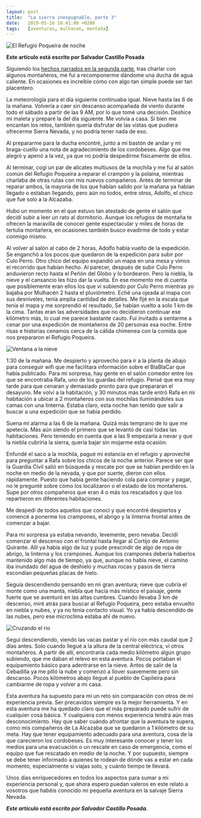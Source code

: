 ```yaml
---
layout: post
title:  "La sierra inexpugnable, parte 3"
date:   2019-05-16 18:41:00 +0200
tags:	[aventuras, mulhacen, montaña]
---
```


![El Refugio Poqueira de noche][noche]

**Este artículo está escrito por Salvador Castillo Posada**

Siguiendo los [hechos narrados en la segunda parte][2parte], tras charlar con
algunos montañeros, me fui a recomponerme dándome una ducha de agua caliente. En
ocasiones es increíble cómo con algo tan simple puede ser tan placentero.

La meteorología para el día siguiente continuaba igual. Nieve hasta las 6 de
la mañana. Volvería a caer sin descanso acompañada de viento durante todo el
sábado a partir de las 9 AM, por lo que tomé una decisión.
Deshice mi maleta y preparé la del día siguiente. Me volvía a casa. Si bien
me encantan los retos, también quería disfrutar de las vistas que pudiera
ofrecerme Sierra Nevada, y no podría tener nada de eso.

<!--more-->

Al prepararme para la ducha encontré, junto a mi bastón de andar y mi
braga-cuello una nota de agradecimiento de los cordobeses. Algo que me alegró y
apenó a la vez, ya que no podría despedirme físicamente de ellos.

Al terminar, cogí un par de alicates multiusos de la mochila y me fui al salón
común del Refugio Poqueira a reparar el crampón y la polaina, mientras charlaba
de otras rutas con mis nuevos compañeros. Antes de terminar de reparar ambos,
la mayoría de los que habían salido por la mañana ya habían llegado o estaban
llegando, pero aún no todos, entre otros, Adolfo, el chico que fue solo a la
Alcazaba.

Hubo un momento en el que estuvo tan atestado de gente el salón que decidí
subir a leer un rato al dormitorio. Aunque los refugios de montaña te ofrecen
la maravilla de conocer gente espectacular y miles de horas de tertulia
montañera, en ocasiones también busco evadirme de todo y estar conmigo mismo.

Al volver al salón al cabo de 2 horas, Adolfo había vuelto de la expedición.
Se enganchó a los pocos que quedaron de la expedición para subir por
Culo Perro. Otro chico del equipo expandió un mapa en una mesa y vimos el
recorrido que habían hecho. Al parecer, después de subir Culo Perro anduvieron
recto hasta el Peñón del Globo y lo bordearon. Pero la niebla, la nieve y el
cansancio les hizo dar la vuelta. En ese momento me di cuenta que posiblemente
eran ellos los que vi subiendo por Culo Perro mientras yo bajaba por Mulhacén 2
hasta el pluviómetro.
Eché una ojeada al mapa con sus desniveles, tenía amplia cantidad de detalles.
Me fijé en la escala que tenía el mapa y me sorprendió el resultado, Se habían
vuelto a solo 1 km de la cima. Tantas eran las adversidades que no decidieron
continuar ese kilómetro más, lo cual me parece bastante cauto.
Fui invitado a sentarme a cenar por una expedición de montañeros de 20 personas
esa noche. Entre risas e historias cenamos cerca de la cálida chimenea con la
comida que nos prepararon el Refugio Poqueira.

![Ventana a la nieve][ventana]

1:30 de la mañana. Me despierto y aprovecho para ir a la planta de abajo para
conseguir wifi que me facilitara información sobre el BlaBlaCar que había
publicado. Para mi sorpresa, hay gente en el salón comedor entre los que se
encontraba Rafa, uno de los guardas del refugio. Pensé que era muy tarde para
que cenaran y demasiado pronto para que prepararan el desayuno. Me volví a la
habitación, y 30 minutos más tarde entró Rafa en mi habitación a ubicar a 2
montañeros con sus mochilas iluminándoles sus camas con una linterna. Estaba
claro, esta noche han tenido que salir a buscar a una expedición que se había
perdido.

Suena mi alarma a las 6 de la mañana. Quizá más temprano de lo que me apetecía.
Más aún siendo el primero que se levantó de casi todas las habitaciones. Pero
teniendo en cuenta que a las 9 empezaría a nevar y que la niebla cubriría la
sierra, quería bajar sin mojarme esta ocasión.

Enfundé el saco a la mochila, pagué mi estancia en el refugio y aproveché para
preguntar a Rafa sobre los chicos de la noche anterior. Parece ser que la
Guardia Civil salió en búsqueda y rescate por que se habían perdido en la noche
en medio de la nevada, y que por suerte, dieron con ellos rápidamente.
Puesto que había gente haciendo cola para comprar y pagar, no le pregunté
sobre cómo los localizaron o el estado de los montañeros. Supe por otros
compañeros que eran 4 o más los rescatados y que los repartieron en diferentes
habitaciones.

Me despedí de todos aquellos que conocí y que encontré despiertos y comencé a
ponerme los crampones, el abrigo y la linterna frontal antes de comenzar a
bajar.

Para mi sorpresa ya estaba nevando, levemente, pero nevaba. Decidí comenzar el
descenso con el frontal hasta llegar al Cortijo de Antonio Quirante. Allí ya
había algo de luz y pude prescindir de algo de ropa de abrigo, la linterna y
los crampones. Aunque los crampones debería haberlos mantenido algo más de
tiempo, ya que, aunque no había nieve, el camino iba inundado del agua de
deshielo y muchas rocas y pasos de tierra escondían pequeñas placas de hielo.

Seguía descendiendo pensando en mi gran aventura; nieve que cubría el monte
como una manta, niebla que hacía más místico el paisaje, gente fuerte que se
aventuró en las altas cumbres. Cuando llevaba 3 km de descenso, miré atrás para
buscar al Refugio Poqueira, pero estaba envuelto en niebla y nubes, y ya no
tenía contacto visual. Yo ya había descendido de las nubes, pero ese microclima
estaba ahí de nuevo.

![Cruzando el rio][rio]

Seguí descendiendo, viendo las vacas pastar y el río con más caudal que 2 días
antes. Solo cuando llegué a la altura de la central eléctrica, vi otros
montañeros. A partir de allí, encontraría cada medio kilómetro algún grupo
subiendo, que me daban el relevo en esta aventura. Pocos portaban el
equipamiento básico para adentrarse en la nieve.
Antes de salir de la Cebadilla ya me pilló la nube y comenzó a llover
suavemente pero sin descanso. Pocos kilómetros abajo llegué al pueblo de
Capileira para cambiarme de ropa y volver a mi casa.

Esta aventura ha supuesto para mi un reto sin comparación con otros de mi
experiencia previa. Ser precavidos siempre es la mejor herramienta. Y en esta
aventura me ha quedado claro que el más preparado puede sufrir de cualquier
cosa básica. Y cualquiera con menos experiencia tendrá aún más desconocimiento.
Hay que saber cuándo afrontar que la aventura te supera, como mis compañeros de
La Alcazaba que se quedaron a 1 kilómetro de su meta. Hay que tener
equipamiento adecuado para una aventura, cosa de la que carecieron los
cordobeses. Es muy interesante conocer y tener los medios para una evacuación o
un rescate en caso de emergencia, como el equipo que fue rescatado en medio de
la noche. Y por supuesto, siempre se debe tener informado a quienes te rodean
de dónde vas a estar en cada momento, especialmente si viajas solo, y cuánto
tiempo te llevará.

Unos días enriquecedores en todos los aspectos para sumar a mi experiencia
personal y, que ahora espero puedan valeros en este relato a vosotros que
habéis conocido mi pequeña aventura en la salvaje Sierra Nevada.

**_Este artículo está escrito por Salvador Castillo Posada._**

[noche]:	{{site.url}}/assets/20190530-01-refugio_noche_nevando.png
[ventana]:	{{site.url}}/assets/20190530-02-ventana_nevando.png
[rio]:		{{site.url}}/assets/20190530-03-cruzando_rio.png
[2parte]:	{{site.url}}/2019/04/27/la-sierra-inexpugnable2.html
